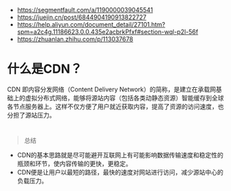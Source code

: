 - https://segmentfault.com/a/1190000039045541
- https://juejin.cn/post/6844904190913822727
- https://help.aliyun.com/document_detail/27101.htm?spm=a2c4g.11186623.0.0.435e2acbrkPfxf#section-wql-p2l-56f
- https://zhuanlan.zhihu.com/p/113037678

# 什么是CDN？
CDN 即内容分发网络（Content Delivery Network）的简称，是建立在承载网基础上的虚拟分布式网络，能够将源站内容（包括各类动静态资源）智能缓存到全球各节点服务器上。这样不仅方便了用户就近获取内容，提高了资源的访问速度，也分担了源站压力。

# 

> 总结
- CDN的基本思路就是尽可能避开互联网上有可能影响数据传输速度和稳定性的瓶颈和环节，使内容传输的更快，更稳定。
- CDN便是让用户以最短的路径，最快的速度对网站进行访问，减少源站中心的负载压力。